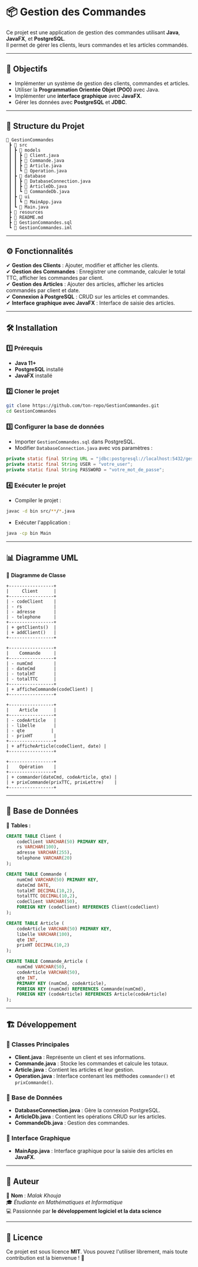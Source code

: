 # 📦 Gestion des Commandes  

Ce projet est une application de gestion des commandes utilisant **Java**, **JavaFX**, et **PostgreSQL**.  
Il permet de gérer les clients, leurs commandes et les articles commandés.

---

## 📌 Objectifs  

- Implémenter un système de gestion des clients, commandes et articles.  
- Utiliser la **Programmation Orientée Objet (POO)** avec Java.  
- Implémenter une **interface graphique** avec **JavaFX**.  
- Gérer les données avec **PostgreSQL** et **JDBC**.  

---

## 📁 Structure du Projet  

```
📂 GestionCommandes
 ┣ 📂 src
 ┃ ┣ 📂 models
 ┃ ┃ ┣ 📜 Client.java
 ┃ ┃ ┣ 📜 Commande.java
 ┃ ┃ ┣ 📜 Article.java
 ┃ ┃ ┗ 📜 Operation.java
 ┃ ┣ 📂 database
 ┃ ┃ ┣ 📜 DatabaseConnection.java
 ┃ ┃ ┣ 📜 ArticleDb.java
 ┃ ┃ ┗ 📜 CommandeDb.java
 ┃ ┣ 📂 ui
 ┃ ┃ ┗ 📜 MainApp.java
 ┃ ┗ 📜 Main.java
 ┣ 📂 resources
 ┣ 📜 README.md
 ┣ 📜 GestionCommandes.sql
 ┗ 📜 GestionCommandes.iml
```

---

## ⚙️ Fonctionnalités  

✔ **Gestion des Clients** : Ajouter, modifier et afficher les clients.  
✔ **Gestion des Commandes** : Enregistrer une commande, calculer le total TTC, afficher les commandes par client.  
✔ **Gestion des Articles** : Ajouter des articles, afficher les articles commandés par client et date.  
✔ **Connexion à PostgreSQL** : CRUD sur les articles et commandes.  
✔ **Interface graphique avec JavaFX** : Interface de saisie des articles.  

---

## 🛠️ Installation  

### 1️⃣ Prérequis  

- **Java 11+**  
- **PostgreSQL** installé  
- **JavaFX** installé  

### 2️⃣ Cloner le projet  

```sh
git clone https://github.com/ton-repo/GestionCommandes.git
cd GestionCommandes
```

### 3️⃣ Configurer la base de données  

- Importer `GestionCommandes.sql` dans PostgreSQL.  
- Modifier `DatabaseConnection.java` avec vos paramètres :  

```java
private static final String URL = "jdbc:postgresql://localhost:5432/gestion";
private static final String USER = "votre_user";
private static final String PASSWORD = "votre_mot_de_passe";
```

### 4️⃣ Exécuter le projet  

- Compiler le projet :  

```sh
javac -d bin src/**/*.java
```

- Exécuter l'application :  

```sh
java -cp bin Main
```

---

## 📊 Diagramme UML  

📌 **Diagramme de Classe**  

```plaintext
+-----------------+
|     Client      |
+-----------------+
| - codeClient    |
| - rs            |
| - adresse       |
| - telephone     |
+-----------------+
| + getClients()  |
| + addClient()   |
+-----------------+

+-----------------+
|    Commande     |
+-----------------+
| - numCmd        |
| - dateCmd       |
| - totalHT       |
| - totalTTC      |
+-----------------+
| + afficheCommande(codeClient) |
+-----------------+

+-----------------+
|    Article      |
+-----------------+
| - codeArticle   |
| - libelle       |
| - qte          |
| - prixHT        |
+-----------------+
| + afficheArticle(codeClient, date) |
+-----------------+

+-----------------+
|    Opération    |
+-----------------+
| + commander(dateCmd, codeArticle, qte) |
| + prixCommande(prixTTC, prixLettre)    |
+-----------------+
```

---

## 📂 Base de Données  

📌 **Tables :**  

```sql
CREATE TABLE Client (
    codeClient VARCHAR(50) PRIMARY KEY,
    rs VARCHAR(100),
    adresse VARCHAR(255),
    telephone VARCHAR(20)
);

CREATE TABLE Commande (
    numCmd VARCHAR(50) PRIMARY KEY,
    dateCmd DATE,
    totalHT DECIMAL(10,2),
    totalTTC DECIMAL(10,2),
    codeClient VARCHAR(50),
    FOREIGN KEY (codeClient) REFERENCES Client(codeClient)
);

CREATE TABLE Article (
    codeArticle VARCHAR(50) PRIMARY KEY,
    libelle VARCHAR(100),
    qte INT,
    prixHT DECIMAL(10,2)
);

CREATE TABLE Commande_Article (
    numCmd VARCHAR(50),
    codeArticle VARCHAR(50),
    qte INT,
    PRIMARY KEY (numCmd, codeArticle),
    FOREIGN KEY (numCmd) REFERENCES Commande(numCmd),
    FOREIGN KEY (codeArticle) REFERENCES Article(codeArticle)
);
```

---

## 🏗️ Développement  

### 🔹 Classes Principales  

- **Client.java** : Représente un client et ses informations.  
- **Commande.java** : Stocke les commandes et calcule les totaux.  
- **Article.java** : Contient les articles et leur gestion.  
- **Operation.java** : Interface contenant les méthodes `commander()` et `prixCommande()`.  

### 🔹 Base de Données  

- **DatabaseConnection.java** : Gère la connexion PostgreSQL.  
- **ArticleDb.java** : Contient les opérations CRUD sur les articles.  
- **CommandeDb.java** : Gestion des commandes.  

### 🔹 Interface Graphique  

- **MainApp.java** : Interface graphique pour la saisie des articles en **JavaFX**.  

---

## 🚀 Auteur  

👤 **Nom** : *Malak Khouja*  
🎓 *Étudiante en Mathématiques et Informatique*  
💻 Passionnée par **le développement logiciel et la data science**  

---

## 📜 Licence  

Ce projet est sous licence **MIT**. Vous pouvez l'utiliser librement, mais toute contribution est la bienvenue ! 🚀
